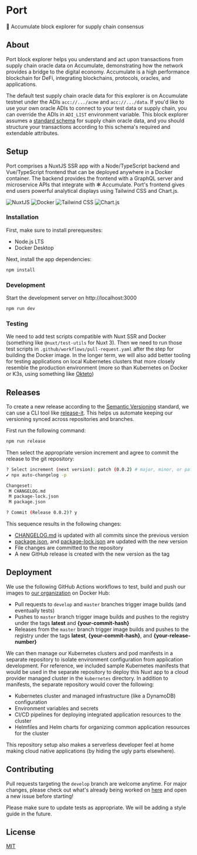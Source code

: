 # Port

:ship: Accumulate block explorer for supply chain consensus

## About 

Port block explorer helps you understand and act upon transactions from supply chain oracle data on Accumulate, demonstrating how the network provides a bridge to the digital economy. Accumulate is a high performance blockchain for DeFi, integrating blockchains, protocols, oracles, and applications.

The default test supply chain oracle data for this explorer is on Accumulate testnet under the ADIs `acc://.../acme` and `acc://.../data`. If you'd like to use your own oracle ADIs to connect to your test data or supply chain, you can override the ADIs in `ADI_LIST` environment variable. This block explorer assumes a [standard schema](https://schema.org/) for supply chain oracle data, and you should structure your transactions according to this schema's required and extendable attributes. 

## Setup

Port comprises a NuxtJS SSR app with a Node/TypeScript backend and Vue/TypeScript frontend that can be deployed anywhere in a Docker container. The backend provides the frontend with a GraphQL server and microservice APIs that integrate with ✻ Accumulate. Port's frontend gives end users powerful analytical displays using Tailwind CSS and Chart.js.

![NuxtJS](https://img.shields.io/badge/Nuxt-black?style=for-the-badge&logo=nuxt.js&logoColor=white)
![Docker](https://img.shields.io/badge/docker-%230db7ed.svg?style=for-the-badge&logo=docker&logoColor=white)
![Tailwind CSS](https://img.shields.io/badge/tailwindcss-%2338B2AC.svg?style=for-the-badge&logo=tailwind-css&logoColor=white)
![Chart.js](https://img.shields.io/badge/chart.js-F5788D.svg?style=for-the-badge&logo=chart.js&logoColor=white)

### Installation

First, make sure to install prerequesites:
- Node.js LTS
- Docker Desktop

Next, install the app dependencies:
```bash
npm install
```

### Development

Start the development server on http://localhost:3000

```bash
npm run dev
```

### Testing

We need to add test scripts compatible with Nuxt SSR and Docker (something like `@nuxt/test-utils` for Nuxt 3). Then we need to run those test scripts in `.github/workflows/pull-request.yaml` after the step for building the Docker image. In the longer term, we will also add better tooling for testing applications on local Kubernetes clusters that more closely resemble the production environment (more so than Kubernetes on Docker or K3s, using something like [Okteto](https://github.com/okteto/okteto))

## Releases

To create a new release according to the [Semantic Versioning](https://semver.org/) standard, we can use a CLI tool like [release-it](https://github.com/release-it/release-it). This helps us automate keeping our versioning synced across repositories and branches.

First run the following command:

```sh
npm run release
```

Then select the appropriate version increment and agree to commit the release to the git repository:

```sh
? Select increment (next version): patch (0.0.2) # major, minor, or patch
✔ npx auto-changelog -p

Changeset:
 M CHANGELOG.md
 M package-lock.json
 M package.json

? Commit (Release 0.0.2)? y
```

This sequence results in the following changes: 
- [CHANGELOG.md](CHANGELOG.md) is updated with all commits since the previous version
- [package.json](package.json), and [package-lock.json](package-lock.json) are updated with the new version
- File changes are committed to the repository 
- A new GitHub release is created with the new version as the tag

## Deployment

We use the following GitHub Actions workflows to test, build and push our images to [our organization](https://hub.docker.com/r/consensusnetworks/consensus-port) on Docker Hub: 
- Pull requests to `develop` and `master` branches trigger image builds (and eventually tests) 
- Pushes to `master` branch trigger image builds and pushes to the registry under the tags **latest** and **{your-commit-hash}**
- Releases from the `master` branch trigger image builds and pushes to the registry under the tags **latest**, **{your-commit-hash}**, and **{your-release-number}**

We can then manage our Kubernetes clusters and pod manifests in a separate repository to isolate environment configuration from application development. For reference, we included sample Kubernetes manifests that would be used in the separate repository to deploy this Nuxt app to a cloud provider managed cluster in the `kubernetes` directory. In addition to manifests, the separate repository would cover the following:
- Kubernetes cluster and managed infrastructure (like a DynamoDB) configuration
- Environment variables and secrets
- CI/CD pipelines for deploying integrated application resources to the cluster
- Helmfiles and Helm charts for organizing common application resources for the cluster

This repository setup also makes a serverless developer feel at home making cloud native applications (by hiding the ugly parts elsewhere).

## Contributing

Pull requests targeting the `develop` branch are welcome anytime. For major changes, please check out what's already being worked on [here](https://github.com/consensusnetworks/consensus-port/issues) and open a new issue before starting!

Please make sure to update tests as appropriate. We will be adding a style guide in the future.

## License

[MIT](https://choosealicense.com/licenses/mit/)
